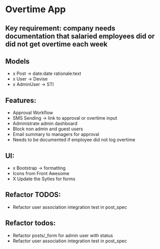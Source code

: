 # Overtime App

## Key requirement: company needs documentation that salaried employees did or did not get overtime each week

## Models
- x Post -> date:date rationale:text
- x User -> Devise
- x AdminUser -> STI

## Features:
- Approval Workflow
- SMS Sending -> link to approval or overtime input
- Administrate admin dashboard
- Block non admin and guest users
- Email summary to managers for approval
- Needs to be documented if employee did not log overtime

## UI:
- x Bootstrap -> formatting
- Icons from Front Awesome
-  X Update the Sytles for forms 
## Refactor TODOS:
- Refactor user association integration test in post_spec

## Refactor todos:
- Refactor posts/_form for admin user with status
- Refactor user association integration test in post_spec
